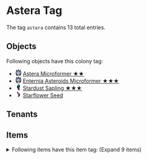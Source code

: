 # Astera Tag

The tag `astera` contains 13 total entries.

## Objects

Following objects have this colony tag:

- <img src="https://raw.githubusercontent.com/Ceterai/Enternia/main/objects/alta/special/terraformers/biome/alterash/astera/icon.png" alt="Astera Microformer ★★ icon" loading="lazy" height="16px" width="auto" /> [Astera Microformer ★★](https://ceterai.github.io/MyEnternia/Wiki/AsteraMicroformer)
- <img src="https://raw.githubusercontent.com/Ceterai/Enternia/main/objects/alta/special/terraformers/biome/alterash_prime/astera/icon.png" alt="Enternia Asteroids Microformer ★★★ icon" loading="lazy" height="16px" width="auto" /> [Enternia Asteroids Microformer ★★★](https://ceterai.github.io/MyEnternia/Wiki/EnterniaAsteroidsMicroformer)
- <img src="https://raw.githubusercontent.com/Ceterai/Enternia/main/objects/farmables/alta/ground/stardust/sapling/icon.png" alt="Stardust Sapling ★★★ icon" loading="lazy" height="16px" width="auto" /> [Stardust Sapling ★★★](https://ceterai.github.io/MyEnternia/Wiki/StardustSapling)
- <img src="https://raw.githubusercontent.com/Ceterai/Enternia/main/objects/farmables/alta/ground/stardust/icon.png" alt="Starflower Seed icon" loading="lazy" height="16px" width="auto" /> [Starflower Seed](https://ceterai.github.io/MyEnternia/Wiki/StarflowerSeed)

## Tenants

## Items

<details markdown="1"><summary>Following items have this item tag: (Expand 9 items)</summary>

- <img src="https://raw.githubusercontent.com/Ceterai/Enternia/main/codex/alta/ebook/astera.png" alt="A Spacedrifter's Adventure icon" loading="lazy" height="16px" width="auto" /> [A Spacedrifter's Adventure](https://ceterai.github.io/MyEnternia/Wiki/ASpacedrifter'sAdventure)
- <img src="https://raw.githubusercontent.com/Ceterai/Enternia/main/items/augments/back/ct_astera_augment.png" alt="Astera Augment icon" loading="lazy" height="16px" width="auto" /> [Astera Augment](https://ceterai.github.io/MyEnternia/Wiki/AsteraAugment)
- <img src="https://raw.githubusercontent.com/Ceterai/Enternia/main/codex/alta/datamass/astera.png" alt="Astera Industries icon" loading="lazy" height="16px" width="auto" /> [Astera Industries](https://ceterai.github.io/MyEnternia/Wiki/AsteraIndustries)
- <img src="https://raw.githubusercontent.com/Ceterai/Enternia/main/items/active/alta/loot/biome/ct_astera_loot.png" alt="Astera Loot Crate icon" loading="lazy" height="16px" width="auto" /> [Astera Loot Crate](https://ceterai.github.io/MyEnternia/Wiki/AsteraLootCrate)
- <img src="https://raw.githubusercontent.com/Ceterai/Enternia/main/items/throwables/ct_astera_tear.png" alt="Astera's Tear icon" loading="lazy" height="16px" width="auto" /> [Astera's Tear](https://ceterai.github.io/MyEnternia/Wiki/Astera'sTear)
- <img src="https://raw.githubusercontent.com/Ceterai/Enternia/main/items/active/weapons/ranged/alta/heavy/ct_meteoblaster.png" alt="Meteoblaster WIP icon" loading="lazy" height="16px" width="auto" /> [Meteoblaster WIP](https://ceterai.github.io/MyEnternia/Wiki/MeteoblasterWIP)
- <img src="https://raw.githubusercontent.com/Ceterai/Enternia/main/items/active/weapons/ranged/alta/wrist/ct_oni_nerus.png" alt="Oni-Nerus ★ icon" loading="lazy" height="16px" width="auto" /> [Oni-Nerus ★](https://ceterai.github.io/MyEnternia/Wiki/Oni-Nerus)
- <img src="https://raw.githubusercontent.com/Ceterai/Enternia/main/items/armors/alta/tier6/ceterai/helmet/icon.png" alt="Space Helmet icon" loading="lazy" height="16px" width="auto" /> [Space Helmet](https://ceterai.github.io/MyEnternia/Wiki/SpaceHelmet)
- <img src="https://raw.githubusercontent.com/Ceterai/Enternia/main/items/active/weapons/ranged/alta/heavy/ct_meteoblaster_2.png" alt="Starblaster ★ icon" loading="lazy" height="16px" width="auto" /> [Starblaster ★](https://ceterai.github.io/MyEnternia/Wiki/Starblaster)

</details>
